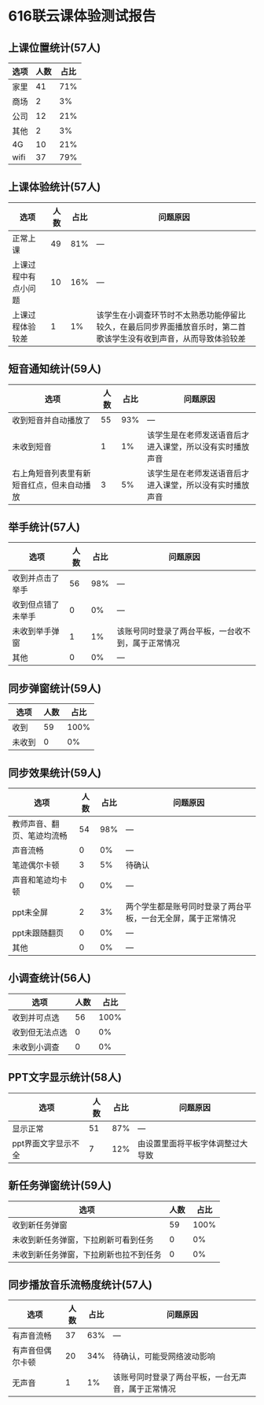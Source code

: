 



# 616联云课体验测试报告
## 上课位置统计(57人)

| 选项 | 人数 | 占比 |
| ---- | ---- | ---- |
| 家里 | 41   | 71%  |
| 商场 | 2    | 3%   |
| 公司 | 12   | 21%  |
| 其他 | 2    | 3%   |
| 4G   | 10   | 21%  |
| wifi | 37   | 79%  |



## 上课体验统计(57人)

| 选项                 | 人数 | 占比 | 问题原因                                                     |
| -------------------- | ---- | ---- | ------------------------------------------------------------ |
| 正常上课             | 49   | 81%  | —                                                            |
| 上课过程中有点小问题 | 10   | 16%  | —                                                            |
| 上课过程体验较差     | 1    | 1%   | 该学生在小调查环节时不太熟悉功能停留比较久，在最后同步界面播放音乐时，第二首歌该学生没有收到声音，从而导致体验较差 |



## 短音通知统计(59人)

| 选项                                       | 人数 | 占比 | 问题原因                                                 |
| ------------------------------------------ | ---- | ---- | -------------------------------------------------------- |
| 收到短音并自动播放了                       | 55   | 93%  | —                                                        |
| 未收到短音                                 | 1    | 1%   | 该学生是在老师发送语音后才进入课堂，所以没有实时播放声音 |
| 右上角短音列表里有新短音红点，但未自动播放 | 3    | 5%   | 该学生是在老师发送语音后才进入课堂，所以没有实时播放声音 |



## 举手统计(57人)

| 选项               | 人数 | 占比 | 问题原因                                           |
| ------------------ | ---- | ---- | -------------------------------------------------- |
| 收到并点击了举手   | 56   | 98%  | —                                                  |
| 收到但点错了未举手 | 0    | 0%   | —                                                  |
| 未收到举手弹窗     | 1    | 1%   | 该账号同时登录了两台平板，一台收不到，属于正常情况 |
| 其他               | 0    | 0%   | —                                                  |



## 同步弹窗统计(59人)

| 选项   | 人数 | 占比 |
| ------ | ---- | ---- |
| 收到   | 59   | 100% |
| 未收到 | 0    | 0%   |



## 同步效果统计(59人)

| 选项                       | 人数 | 占比 | 问题原因                                                     |
| -------------------------- | ---- | ---- | ------------------------------------------------------------ |
| 教师声音、翻页、笔迹均流畅 | 54   | 98%  | —                                                            |
| 声音流畅                   | 0    | 0%   | —                                                            |
| 笔迹偶尔卡顿               | 3    | 5%   | 待确认                                                       |
| 声音和笔迹均卡顿           | 0    | 0%   | —                                                            |
| ppt未全屏                  | 2    | 3%   | 两个学生都是账号同时登录了两台平板，一台无全屏，属于正常情况 |
| ppt未跟随翻页              | 0    | 0%   | —                                                            |
| 其他                       | 0    | 0%   | —                                                            |



## 小调查统计(56人)

| 选项           | 人数 | 占比 |
| -------------- | ---- | ---- |
| 收到并可点选   | 56   | 100% |
| 收到但无法点选 | 0    | 0%   |
| 未收到小调查   | 0    | 0%   |



## PPT文字显示统计(58人)

| 选项                | 人数 | 占比 | 问题原因                         |
| ------------------- | ---- | ---- | -------------------------------- |
| 显示正常            | 51   | 87%  | —                                |
| ppt界面文字显示不全 | 7    | 12%  | 由设置里面将平板字体调整过大导致 |



## 新任务弹窗统计(59人)

| 选项                                   | 人数 | 占比 |
| -------------------------------------- | ---- | ---- |
| 收到新任务弹窗                         | 59   | 100% |
| 未收到新任务弹窗，下拉刷新可看到任务   | 0    | 0%   |
| 未收到新任务弹窗，下拉刷新也拉不到任务 | 0    | 0%   |



## 同步播放音乐流畅度统计(57人)

| 选项             | 人数 | 占比 | 问题原因                                           |
| ---------------- | ---- | ---- | -------------------------------------------------- |
| 有声音流畅       | 37   | 63%  | —                                                  |
| 有声音但偶尔卡顿 | 20   | 34%  | 待确认，可能受网络波动影响                         |
| 无声音           | 1    | 1%   | 该账号同时登录了两台平板，一台无声音，属于正常情况 |